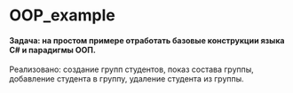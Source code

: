 # OOP_example 
<h4>Задача: на простом примере отработать базовые конструкции языка C# и парадигмы ООП.</h4>
<p>Реализовано: создание групп студентов, показ состава группы, добавление студента в группу, удаление студента из группы.</p>
